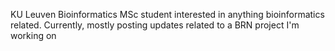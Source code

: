 KU Leuven Bioinformatics MSc student interested in anything bioinformatics related. Currently, mostly posting updates related to a BRN project I'm working on

<!---
AnnaLew/AnnaLew is a ✨ special ✨ repository because its `README.md` (this file) appears on your GitHub profile.
You can click the Preview link to take a look at your changes.
--->
